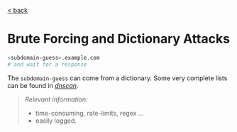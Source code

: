 [< back](../../TABLE_OF_CONTENT.md)

# Brute Forcing and Dictionary Attacks

```sh
<subdomain-guess>.example.com 
# and wait for a response
```

The `subdomain-guess` can come from a dictionary.
Some very complete lists can be found in [_dnscan_](https://github.com/rbsec/dnscan).

> _Relevant information:_
>
> - time-consuming, rate-limits, regex ...
> - easily logged.
